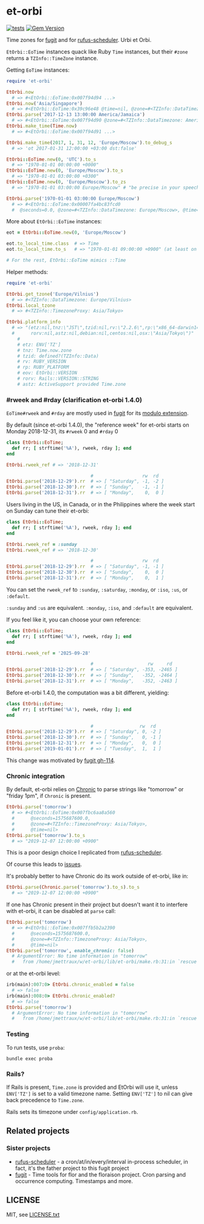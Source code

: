 
# et-orbi

[![tests](https://github.com/floraison/et-orbi/workflows/test/badge.svg)](https://github.com/floraison/et-orbi/actions)
[![Gem Version](https://badge.fury.io/rb/et-orbi.svg)](http://badge.fury.io/rb/et-orbi)

Time zones for [fugit](https://github.com/floraison/fugit) and for [rufus-scheduler](https://github.com/jmettraux/rufus-scheduler). Urbi et Orbi.

`EtOrbi::EoTime` instances quack like Ruby `Time` instances, but their `#zone` returns a `TZInfo::TimeZone` instance.

Getting `EoTime` instances:
```ruby
require 'et-orbi'

EtOrbi.now
  # => #<EtOrbi::EoTime:0x007f94d94 ...>
EtOrbi.now('Asia/Singapore')
  # => #<EtOrbi::EoTime:0x39c96e48 @time=nil, @zone=#<TZInfo::DataTimezone: Asia/Singapore>...>
EtOrbi.parse('2017-12-13 13:00:00 America/Jamaica')
  # => #<EtOrbi::EoTime:0x007f94d90 @zone=#<TZInfo::DataTimezone: America/Jamaica>...>
EtOrbi.make_time(Time.now)
  # => #<EtOrbi::EoTime:0x007f94d91 ...>

EtOrbi.make_time(2017, 1, 31, 12, 'Europe/Moscow').to_debug_s
  # => 'ot 2017-01-31 12:00:00 +03:00 dst:false'

EtOrbi::EoTime.new(0, 'UTC').to_s
  # => "1970-01-01 00:00:00 +0000"
EtOrbi::EoTime.new(0, 'Europe/Moscow').to_s
  # => "1970-01-01 03:00:00 +0300"
EtOrbi::EoTime.new(0, 'Europe/Moscow').to_zs
  # => "1970-01-01 03:00:00 Europe/Moscow" # "be precise in your speech"

EtOrbi.parse('1970-01-01 03:00:00 Europe/Moscow')
  # => #<EtOrbi::EoTime:0x00007fa4bc83fcd0
  #  @seconds=0.0, @zone=#<TZInfo::DataTimezone: Europe/Moscow>, @time=nil>
```

More about `EtOrbi::EoTime` instances:
```ruby
eot = EtOrbi::EoTime.new(0, 'Europe/Moscow')

eot.to_local_time.class  # => Time
eot.to_local_time.to_s   # => "1970-01-01 09:00:00 +0900" (at least on my system)

# For the rest, EtOrbi::EoTime mimics ::Time
```

Helper methods:
```ruby
require 'et-orbi'

EtOrbi.get_tzone('Europe/Vilnius')
  # => #<TZInfo::DataTimezone: Europe/Vilnius>
EtOrbi.local_tzone
  # => #<TZInfo::TimezoneProxy: Asia/Tokyo>

EtOrbi.platform_info
  # => "(etz:nil,tnz:\"JST\",tzid:nil,rv:\"2.2.6\",rp:\"x86_64-darwin14\",eov:\"1.0.1\",
  #      rorv:nil,astz:nil,debian:nil,centos:nil,osx:\"Asia/Tokyo\")"
    #
    # etz: ENV['TZ']
    # tnz: Time.now.zone
    # tzid: defined?(TZInfo::Data)
    # rv: RUBY_VERSION
    # rp: RUBY_PLATFORM
    # eov: EtOrbi::VERSION
    # rorv: Rails::VERSION::STRING
    # astz: ActiveSupport provided Time.zone
```


### #rweek and #rday (clarification et-orbi 1.4.0)

`EoTime#rweek` and `#rday` are mostly used in [fugit](https://github.com/floraison/fugit) for its [modulo extension](https://github.com/floraison/fugit?tab=readme-ov-file#the-modulo-extension).

By default (since et-orbi 1.4.0), the "reference week" for et-orbi
starts on Monday 2018-12-31, its `#rweek` 0 and `#rday` 0

```ruby
class EtOrbi::EoTime;
  def rr; [ strftime('%A'), rweek, rday ]; end
end

EtOrbi.rweek_ref # => '2018-12-31'

                               #                  rw  rd
EtOrbi.parse('2018-12-29').rr  # => [ "Saturday", -1, -2 ]
EtOrbi.parse('2018-12-30').rr  # => [ "Sunday",   -1, -1 ]
EtOrbi.parse('2018-12-31').rr  # => [ "Monday",    0,  0 ]
```

Users living in the US, in Canada, or in the Philippines where the week start on Sunday can tune their et-orbi:
```ruby
class EtOrbi::EoTime;
  def rr; [ strftime('%A'), rweek, rday ]; end
end

EtOrbi.rweek_ref = :sunday
EtOrbi.rweek_ref # => '2018-12-30'

                               #                  rw  rd
EtOrbi.parse('2018-12-29').rr  # => [ "Saturday", -1, -1 ]
EtOrbi.parse('2018-12-30').rr  # => [ "Sunday",    0,  0 ]
EtOrbi.parse('2018-12-31').rr  # => [ "Monday",    0,  1 ]
```

You can set the `rweek_ref` to `:sunday`, `:saturday`, `:monday`, or `:iso`, `:us`, or `:default`.

`:sunday` and `:us` are equivalent. `:monday`, `:iso`, and `:default` are equivalent.

If you feel like it, you can choose your own reference:

```ruby
class EtOrbi::EoTime;
  def rr; [ strftime('%A'), rweek, rday ]; end
end

EtOrbi.rweek_ref = '2025-09-28'

                               #                    rw     rd
EtOrbi.parse('2018-12-29').rr  # => [ "Saturday", -353, -2465 ]
EtOrbi.parse('2018-12-30').rr  # => [ "Sunday",   -352, -2464 ]
EtOrbi.parse('2018-12-31').rr  # => [ "Monday",   -352, -2463 ]
```

Before et-orbi 1.4.0, the computation was a bit different, yielding:
```ruby
class EtOrbi::EoTime;
  def rr; [ strftime('%A'), rweek, rday ]; end
end

                               #                 rw  rd
EtOrbi.parse('2018-12-29').rr  # => [ "Saturday", 0, -2 ]
EtOrbi.parse('2018-12-30').rr  # => [ "Sunday",   0, -1 ]
EtOrbi.parse('2018-12-31').rr  # => [ "Monday",   0,  0 ]
EtOrbi.parse('2019-01-01').rr  # => [ "Tuesday",  1,  1 ]
```

This change was motivated by [fugit gh-114](https://github.com/floraison/fugit/issues/114).


### Chronic integration

By default, et-orbi relies on [Chronic](https://github.com/mojombo/chronic) to parse strings like "tomorrow" or "friday 1pm", if `Chronic` is present.

```ruby
EtOrbi.parse('tomorrow')
  # => #<EtOrbi::EoTime:0x007fbc6aa8a560
  #      @seconds=1575687600.0,
  #      @zone=#<TZInfo::TimezoneProxy: Asia/Tokyo>,
  #      @time=nil>
EtOrbi.parse('tomorrow').to_s
  # => "2019-12-07 12:00:00 +0900"
```

This is a poor design choice I replicated from [rufus-scheduler](https://github.com/jmettraux/rufus-scheduler).

Of course this leads to [issues](https://gitlab.com/gitlab-org/gitlab/issues/37014).

It's probably better to have Chronic do its work outside of et-orbi, like in:
```ruby
EtOrbi.parse(Chronic.parse('tomorrow').to_s).to_s
  # => "2019-12-07 12:00:00 +0900"
```

If one has Chronic present in their project but doesn't want it to interfere with et-orbi, it can be disabled at `parse` call:
```ruby
EtOrbi.parse('tomorrow')
  # => #<EtOrbi::EoTime:0x007ffb5b2a2390
  #      @seconds=1575687600.0,
  #      @zone=#<TZInfo::TimezoneProxy: Asia/Tokyo>,
  #      @time=nil>
EtOrbi.parse('tomorrow', enable_chronic: false)
  # ArgumentError: No time information in "tomorrow"
  #   from /home/jmettraux/w/et-orbi/lib/et-orbi/make.rb:31:in `rescue in parse'
```
or at the et-orbi level:
```ruby
irb(main):007:0> EtOrbi.chronic_enabled = false
  # => false
irb(main):008:0> EtOrbi.chronic_enabled?
  # => false
EtOrbi.parse('tomorrow')
  # ArgumentError: No time information in "tomorrow"
  #   from /home/jmettraux/w/et-orbi/lib/et-orbi/make.rb:31:in `rescue in parse'
```

### Testing

To run tests, use `proba`:

```
bundle exec proba
```

### Rails?

If Rails is present, `Time.zone` is provided and EtOrbi will use it, unless `ENV['TZ']` is set to a valid timezone name. Setting `ENV['TZ']` to nil can give back precedence to `Time.zone`.

Rails sets its timezone under `config/application.rb`.


## Related projects

### Sister projects

* [rufus-scheduler](https://github.com/jmettraux/rufus-scheduler) - a cron/at/in/every/interval in-process scheduler, in fact, it's the father project to this fugit project
* [fugit](https://github.com/floraison/fugit) - Time tools for flor and the floraison project. Cron parsing and occurrence computing. Timestamps and more.


## LICENSE

MIT, see [LICENSE.txt](LICENSE.txt)


